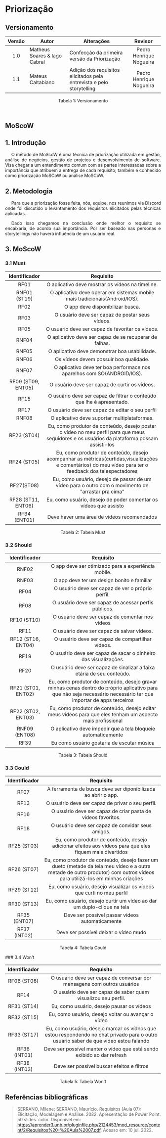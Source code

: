 # Priorização

## Versionamento

| Versão | Autor                         | Alterações                                                           | Revisor |
|:------:| ----------------------------- | -------------------------------------------------------------------- | :-:|
|  1.0   | Matheus Soares  & Iago Cabral | Confecção da primeira versão da Priorização                          | Pedro Henrique Nogueira |
|  1.1   | Mateus Caltabiano             | Adição dos requisitos elicitados pela entrevista e pelo storytelling | Pedro Henrique Nogueira |
<div style="text-align: center">
<p>Tabela 1: Versionamento</p>
</div>

&nbsp;
&nbsp;

## MoScoW

## 1. Introdução

<p style="text-indent: 20px; text-align: justify">
O método de MoScoW é uma técnica de priorização utilizada em gestão, análise de negócios, gestão de projetos e desenvolvimento de software. Visa chegar a um entendimento comum com as partes interessadas sobre a importância que atribuem à entrega de cada requisito; também é conhecido como priorização MoSCoW ou análise MoSCoW.
</p>

## 2. Metodologia
<p style="text-indent: 20px; text-align: justify">
Para que a priorização fosse feita, nós, equipe, nos reunimos via Discord onde foi discutido o levantamento dos requisitos elicitados pelas técnicas aplicadas.
</p><p style="text-indent: 20px; text-align: justify">
    Dado isso chegamos na conclusão onde melhor o requisito se encaixaria, de acordo sua importância. Por ser baseado nas personas e storytellings não haverá influência de um usuário real.
</p>
    
## 3. MoScoW

### 3.1 Must

|   Identificador    |                                                                        Requisito                                                                        |
|:------------------:|:-------------------------------------------------------------------------------------------------------------------------------------------------------:|
|        RF01        |                                                    O aplicativo deve mostrar os vídeos na timeline.                                                     |
|    RNF01 (ST19)    |                                       O aplicativo deve operar em sistemas mobile mais tradicionais(Android/IOS).                                       |
|        RF02        |                                                            O app deve disponibilizar busca.                                                             |
|        RF03        |                                                     O usuário deve ser capaz de postar seus vídeos.                                                     |
|        RF05        |                                                    O usuário deve ser capaz de favoritar os vídeos.                                                     |
|       RNF04        |                                                 O aplicativo deve ser capaz de se recuperar de falhas.                                                  |
|       RNF05        |                                                      O aplicativo deve demonstrar boa usabilidade.                                                      |
|       RNF06        |                                                         Os vídeos devem possuir boa qualidade.                                                          |
|       RNF07        |                                         O aplicativo deve ter boa performace nos aparelhos com SO(ANDROID/IOS).                                         |
| RF09 (ST09, ENT05) |                                                      O usuário deve ser capaz de curtir os vídeos.                                                      |
|        RF15        |                                          O usuário deve ser capaz de filtrar o conteúdo que lhe é apresentado.                                          |
|        RF17        |                                                     O usuário deve ser capaz de editar o seu perfil                                                     |
|       RNF08        |                                                      O aplicativo deve suportar multiplataformas.                                                       |
|   RF23   (ST04)    |       Eu, como produtor de conteúdo, desejo postar o vídeo no meu perfil para que meus seguidores e os usuários da plataforma possam assistí-los        |
|  RF24      (ST05)  | Eu, como produtor de conteúdo, desejo acompanhar as métricas(curtidas,visualizações e comentários) do meu vídeo para ter o feedback dos telespectadores |
|     RF27(ST08)     |                           Eu, como usuário, desejo de passar de um vídeo para o outro com o movimento de "arrastar pra cima"                            |
| RF28 (ST11, ENT06) |                                            Eu, como usuário, desejo de poder comentar os vídeos que assisto                                             |
|    RF34 (ENT01)    |                                                       Deve haver uma área de vídeos recomendados                                                        |
<div style="text-align: center">
<p>Tabela 2: Tabela Must</p>
</div>

### 3.2 Should

|      Identificador       |                                                                             Requisito                                                                             |
|:------------------------:|:-----------------------------------------------------------------------------------------------------------------------------------------------------------------:|
|          RNF02           |                                                        O app deve ser otimizado para a experiência mobile.                                                        |
|          RNF03           |                                                            O app deve ter um design bonito e familiar                                                             |
|           RF04           |                                                         O usuário deve ser capaz de ver o próprio perfil.                                                         |
|           RF08           |                                                       O usuário deve ser capaz de acessar perfis públicos.                                                        |
|       RF10 (ST10)        |                                                          O usuário deve ser capaz de comentar nos vídeos                                                          |
|           RF11           |                                                            O usuário deve ser capaz de salvar vídeos.                                                             |
|    RF12 (ST16, ENT04)    |                                                         O usuário deve ser capaz de compartilhar vídeos.                                                          |
|           RF19           |                                                  O usuário deve ser capaz de sacar o dinheiro das visualizações.                                                  |
|           RF20           |                                               O usuário deve ser capaz de sinalizar a faixa etária de seu conteúdo.                                               |
|   RF21  (ST01, ENT02)    | Eu, como produtor de conteúdo, desejo gravar minhas cenas dentro do próprio aplicativo para que não seja necessário necessário ter que importar de apps terceiros |
| RF22       (ST02, ENT03) |                            Eu, como produtor de conteúdo, desejo editar meus vídeos para que eles tenham um aspecto mais profissional                             |
|      RNF09 (ENT08)       |                                                   O aplicativo deve impedir que a tela bloqueie automaticamente                                                   |
| RF39 | Eu como usuário gostaria de escutar música |
<div style="text-align: center">
<p>Tabela 3: Tabela Should</p>
</div>

### 3.3 Could

| Identificador |                                                                                Requisito                                                                                 |
|:-------------:|:------------------------------------------------------------------------------------------------------------------------------------------------------------------------:|
|     RF07      |                                                      A ferramenta de busca deve ser diponibilizada ao abrir o app.                                                       |
|     RF13      |                                                             O usuário deve ser capaz de privar o seu perfil.                                                             |
|     RF16      |                                                       O usuário deve ser capaz de criar pasta de vídeos favoritos.                                                       |
|     RF18      |                                                            O usuário deve ser capaz de convidar seus amigos.                                                             |
|  RF25 (ST03)  |                                 Eu, como produtor de conteúdo, desejo adicionar efeitos aos vídeos para que eles fiquem mais divertidos                                  |
|  RF26 (ST07)  | Eu, como produtor de conteúdo, desejo fazer um dueto (metade da tela meu vídeo e a outra metade de outro produtor) com outros vídeos para utilizá-los em minhas criações |
|  RF29 (ST12)  |                                                  Eu, como usuário, desejo visualizar os vídeos que curti no meu perfil                                                   |
|  RF30 (ST13)  |                                                 Eu, como usuário, desejo curtir um vídeo ao dar um duplo-clique na tela                                                  |
| RF35 (ENT07)  |                                                             Deve ser possível passar vídeos automaticamente                                                              |
| RF37 (INT02)  |                                                                  Deve ser possível deixar o vídeo mudo                                                                   |
<div style="text-align: center">
<p>Tabela 4: Tabela Could</p>
</div>
### 3.4 Won't

| Identificador |                                                               Requisito                                                               |
|:-------------:|:-------------------------------------------------------------------------------------------------------------------------------------:|
|  RF06 (ST06)  |                                O usuário deve ser capaz de conversar por mensagens com outros usuários                                |
|     RF14      |                                     O usuário deve ser capaz de saber quem visualizou seu perfil.                                     |
|  RF31 (ST14)  |                                               Eu, como usuário, desejo pausar os vídeos                                               |
|  RF32 (ST15)  |                                          Eu, como usuário, desejo voltar ou avançar o vídeo                                           |
|  RF33 (ST17)  | Eu, como usuário, desejo marcar os vídeos que estou respondendo no chat privado para o outro usuário saber de que vídeo estou falando |
| RF36 (INT01)  |                                Deve ser possível manter o vídeo que está sendo exibido ao dar refresh                                 |
| RF38 (INT03)  |                                              Deve ser possível buscar efeitos e filtros                                               |
<div style="text-align: center">
<p>Tabela 5: Tabela Won't</p>
</div>

## Referências bibliográficas

> SERRANO, Milene; SERRANO, Maurício. Requisitos (Aula 07): Elicitação, Modelagem e Análise. 2022. Apresentação de Power Point. 50 slides. color. Disponível em: https://aprender3.unb.br/pluginfile.php/2124453/mod_resource/content/2/Requisitos%20-%20Aula%2007.pdf. Acesso em: 10 jul. 2022.


